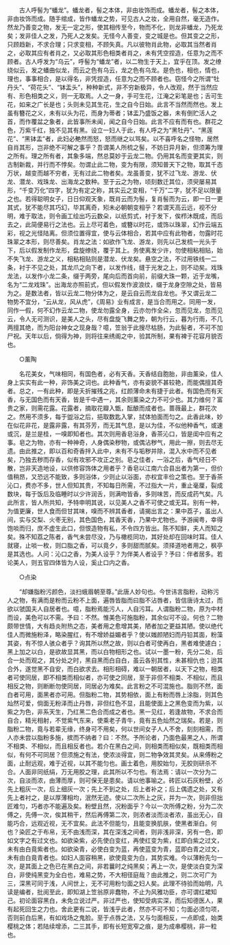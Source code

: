 <!-- { "loadSidebar": true } -->
　　古人呼髻为“蟠龙”。蟠龙者，髻之本体，非由妆饰而成。蟠龙者，髻之本体，非由妆饰而成。随手绾成，皆作蟠龙之势，可见古人之妆，全用自然，毫无造作。然龙乃善变之物，发无一定之形，使其相传至今，物而不化，则龙非蟠龙，乃死龙矣；发非佳人之发，乃死人之发矣。无怪今人善变，变之城是也。但其变之之形，只顾趋新，不求合理；只求变相，不顾失真。凡以彼物肖此物，必取其当然者肖之，必取其应有者肖之，又必取其形色相类者肖之，未有凭空捏造，任意为之而不顾者。古人呼发为“乌云”，呼髻为“蟠龙”者，以二物生于天上，宜乎在顶。发之缭绕似云，发之蟠曲似龙，而云之色有乌云，龙之色有乌龙。是色也，相也，情也，理也，事事相合，是以得名，非凭捏造，任意为之而不顾者也。窃怪今之所谓“牡丹头”、“荷花头”、“钵盂头”，种种新式，非不穷新极异，令人改观，然于当然应有、形色相类之义，则一无取焉。人之一身，手可生花，江淹之彩笔是也；舌可生花，如来之广长是也；头则未见其生花，生之自今日始。此言不当然而然也。发上虽有簪花之义，未有以头为花，而身为蒂者；钵盂乃盛饭之器，未有倒贮活人之首，而作覆盆之象者，此皆事所未闻，闻之自今日始。此言不应有而有也。群花之色，万紫千红，独不见其有黑。设立一妇人于此，有人呼之为“黑牡丹”、“黑莲花”、“黑钵盂”者，此妇必艴然而怒，怒而继之以骂矣。以不喜呼名之怪物，居然自肖其形，岂非绝不可解之事乎？吾谓美人所梳之髻，不妨日异月新，但须筹为理之所有。理之所有者，其象多端，然总莫妙于云龙二物。仍用其名而变更其实，则古制新裁，并行而不悖矣。勿谓止此二物，变为有限，须知普天下之物，取其千态万状，越变而越不穷者，无有过此二物者矣。龙虽善变，犹不过飞龙、游龙、伏龙、潜龙、戏珠龙、出海龙之数种。至于云之为物，顷刻数迁其位，须臾屡易其形，“千变万化”四字，犹为有定之称，其实云之变相，“千万”二字，犹不足以限量之也。若得聪明女子，日日仰观天象，既肖云而为髻，复肖髻而为云，即一日一更其式，犹不能尽其巧幻，毕其离奇，矧未必朝朝变相乎？若谓天高云远，视不分明，难于取法，则令画工绘出巧云数朵，以纸剪式，衬于发下，俟栉沐既成，而后去之，此简便易行之法也。云上尽可着色，或簪以时花，或饰以珠翠，幻作云端五彩，视之光怪陆离。但须位置得宜，使与云体相合，若其中应有此物者，勿露时花珠翠之本形，则尽善矣。肖龙之法：如欲作飞龙、游龙，则先以己发梳一光头于下，后以假发制作龙形，盘旋缭绕，覆于其上。务使离发少许，勿使相粘相贴，始不失飞龙、游龙之义，相粘相贴则是潜龙、伏龙矣。悬空之法，不过用铁线一二条，衬于不见之处，其龙爪之向下者，以发作线，缝于光发之上，则不动矣。戏珠龙法，以发作小龙二条，缀于两旁，尾向后而首向前，前缀大珠一颗，近于龙嘴，名为“二龙戏珠”。出海龙亦照前式，但以假发作波浪纹，缀于龙身空隙之处，皆易为之。是数法者，皆以云龙二物分体为之，是云自云而龙自龙也。予又谓云龙二　物势不宜分，“云从龙，风从虎”，《周易》业有成言，是当合而用之。同用一发，同作一假，何不幻作云龙二物，使龙勿露全身，云亦勿作全朵，忽而见龙，忽而见云，令人无可测识，是美人之头，尽有盘旋飞舞之势，朝为行云，暮为行雨，不几两擅其绝，而为阳台神女之现身哉？噫，笠翁于此搜尽枯肠，为此髻者，不可不加尸祝。天年以后，倘得为神，则将往来绣阁之中，验其所制，果有裨于花容月貌否也。

　　○薰陶

　　名花美女，气味相同，有国色者，必有天香。天香结自胞胎，非由薰染，佳人身上实实有此一种，非饰美之词也。此种香气，亦有姿貌不甚较艳，而能偶擅其奇者。总之，一有此种，即是夭折摧残之兆，红颜薄命未有捷于此者。有国色而有天香，与无国色而有天香，皆是千中遇一，其余则薰染之力不可少也。其力维何？富贵之家，则需花露。花露者，摘取花瓣入甑，酝酿而成者也。蔷薇最上，群花次之。然用不须多，每于盥浴之后，挹取数匙入掌，拭体拍面而匀之。此香此味，妙在似花非花，是露非露，有其芬芳，而无其气息，是以为佳，不似他种香气，或速或沉，是兰是桂，一嗅即知者也。其次则用香皂浴身，香茶沁口，皆是闺中应有之事。皂之为物，亦有一种神奇，人身偶染秽物，或偶沾秽气，用此一擦，则去尽无遗。由此推之，即以百和奇香拌入此中，未有不与垢秽并除，混入水中而不见者矣，乃独去秽而存香，似有攻邪不攻正之别。皂之佳者，一浴之后，香气经日不散，岂非天造地设，以供修容饰体之用者乎？香皂以江南六合县出者为第一，但价值稍昂，又恐远不能致，多则浴体，少则止以浴面，亦权宜丰俭之策也。至于香茶沁口，费亦不多，世人但知其贵，不知每日所需，不过指大一片，重止毫厘，裂成数块，每于饭后及临睡时以少许润舌，则满吻皆香，多则味苦，而反成药气矣。凡此所言，皆人所共知，予特申明其说，以见美人之香不可使之或无耳。别有一种，为值更廉，世人食而但甘其味，嗅而不辨其香者，请揭出言之：果中荔子，虽出人间，实与交梨、火枣无别，其色国色，其香天香，乃果中尤物也。予游闽粤，幸得饱啖而归，庶不虚生此口，但恨造物有私，不令四方皆出。陈不知鲜，夫人而知之矣。殊不知荔之陈者，香气未尝尽没，乃与橄榄同功，其好处却在回味时耳。佳人就寝，止啖一枚，则口脂之香，可以竟夕，多则甜而腻矣。须择道地者用之，枫亭是其选也。人问：沁口之香，为美人设乎？为伴美人者设乎？予曰：伴者居多。若论美人，则五官四体皆为人设，奚止口内之香。

　　○点染

　　“却嫌脂粉污颜色，淡扫蛾眉朝至尊。”此唐人妙句也。今世讳言脂粉，动称污人之物，有满而是粉而云粉不上面，遍唇皆脂而曰脂不沾唇者，皆信唐诗太过，而欲以虢国夫人自居者也。噫，脂粉焉能污人，人自污耳。人谓脂粉二物，原为中材而设，美色可以不需。予曰：不然。惟美色可施脂粉，其余似可不设。何也？二物颇带世情，大有趋炎附热之态，美者用之愈增其美，陋者加之更益其陋。使以绝代佳人而微施粉泽，略染腥红，有不增娇益媚者乎？使以媸颜陋妇而丹铅其面，粉藻其姿，有不惊人骇众者乎？询其所以然之故，则以白者可使再白，黑者难使遽白；黑上加之以白，是欲故显其黑，而以白物相形之也。试以一墨一粉，先分二处，后合一处而观之，其分处之时，黑自黑而白自白，虽云各别其性，未甚相仇也；迨其合外，遂觉黑不自安，而白欲求去。相形相碍，难以一朝居者，以天下之物，相类者可使同居，即不相类而相似者，亦可使之同居，至于非但不相类、不相似，而且相反之物，则断断勿使同居，同居必为难矣。此言粉之不可混施也。脂则不然，面白者可用，面黑者亦可用。但脂粉二物，其势相依，面上有粉而唇上涂脂，则其色灿然可爱，倘面无粉泽而止丹唇，非但红色不显，且能使面上之黑色变而为紫，以紫之为色，非系天生，乃红黑二色合而成之者也。黑一见红，若逢故物，不求合而自合，精光相射，不觉紫气东来，使乘老子青牛，竟有五色灿然之瑞矣。若是，则脂粉二物，竟与若辈无缘，终身可不用矣，何以世间女子人人不舍，刻刻相需，而人亦未尝以脂粉多施，摈而不纳者？曰：不然。予所论者，乃面色最黑之人，所谓不相类、不相似，而且相反者也。若介在黑白之间，则相类而相似矣，既相类而相似，有何不可同居？但须施之有法，使浓淡得宜，则二物争效其灵矣。从来傅粉之面，止耐远观，难于近视，以其不能匀也。画士着色，用胶始匀，无胶则研杀不合。人面非同纸绢，万无用胶之理，此其所以不匀也。有法焉：请以一次分为二次，自淡而浓，由薄而厚，则可保无是患矣。请以他事喻之。砖匠以石灰粉壁，必先上粗灰一次，后上细灰一次；先上不到之处，后上者补之；后上偶遗之处，又有先上者衬之，是以厚薄相均，泯然无迹。使以二次所上之灰，并为一次，则非但拙匠难匀，巧者亦不能遍及矣。粉壁且然，况粉面乎？今以一次所傅之粉，分为二次傅之，先傅一次，俟其稍干，然后再傅第二次，则浓者淡而淡者浓，虽出无心，自能巧合，远观近视，无不宜矣。此法不但能匀，且能变换肌肤，使黑者渐白。何也？染匠之于布帛，无不由浅而深，其在深浅之间者，则非浅非深，另有一色，即如文字之有过文也。如欲染紫，必先使白变红，再使红变为紫，红即白紫之过文，未有由白竟紫者也。如欲染青，必使白变为蓝，再使蓝变为青，蓝即白青之过文，未有由白竟青者也。如妇人面容稍黑，欲使竟变为白，其势实难。今以薄粉先匀一次，是其面上之色已在黑白之间，非若曩时之纯黑矣；再上一次，是使淡白变为深白，非使纯黑变为全白也，难易之势，不大相径庭哉？由此推之，则二次可广为三，深黑可同于浅，人间世上，无不可用粉匀面之妇人矣。此理不待验而始明，凡读是编者，批阅至此，即知湖上笠翁原非蠢物，不止为风雅功臣，亦可谓红裙知己。初论面容黑白，未免立说过严。非过严也，使知受病实深，而后知德医人，果有起死回生之力也。舍此更有二说，皆浅乎此者，然亦不可不知；匀面必须匀项，否则前白后黑，有如戏场之鬼脸。至于点唇之法，又与匀面相反，一点即成，始类樱桃之体；若陆续增添，二三其手，即有长短宽窄之痕，是为成串樱桃，非一粒也。

